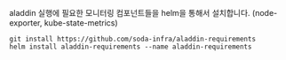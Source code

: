 aladdin 실행에 필요한 모니터링 컴포넌트들을 helm을 통해서 설치합니다. (node-exporter, kube-state-metrics)

    git install https://github.com/soda-infra/aladdin-requirements
    helm install aladdin-requirements --name aladdin-requirements

